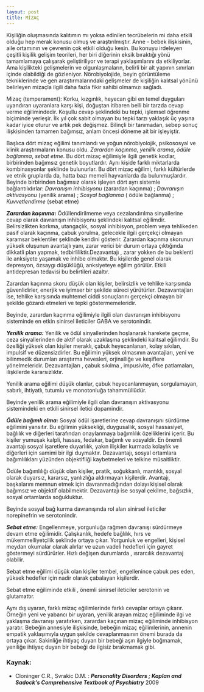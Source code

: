 ```yaml
---
layout: post
title: MİZAÇ
---
```


Kişiliğin  oluşmasında kalıtımın mı yoksa  edinilen tecrübelerin mi daha etkili olduğu  hep merak konusu olmuş ve araştırılmıştır. Anne - bebek  ilişkisinin, aile ortamının ve çevrenin  çok etkili olduğu kesin. Bu konuyu irdeleyen  çeşitli  kişilik  gelişim  teorileri, her biri diğerinin eksik bıraktığı yönü  tamamlamaya  çalışarak  geliştiriliyor ve terapi yaklaşımlarını  da etkiliyorlar. Ama  kişilikteki  gelişmelerin ve olgunlaşmaların, belirli bir alt yapının  sınırları  içinde  olabildiği de  gözleniyor. Nörobiyolojide, beyin görüntüleme tekniklerinde  ve gen araştırmalarındaki gelişmeler de  kişiliğin  kalıtsal  yönünü belirleyen  mizaçla  ilgili  daha fazla fikir sahibi olmamızı sağladı.

Mizaç (temperament): Korku, kızgınlık, heyecan gibi en temel duyguları uyandıran uyaranlara karşı kişi, doğuştan itibaren  belli bir tarzda cevap verme  eğilimindedir. Koşullu cevap  şeklindeki bu tepki, işlemsel  öğrenme  biçiminde  yerleşir. İlk  yıl  çok sabit olmayan bu tepki tarzı yaklaşık üç yaşına kadar iyice oturur ve artık  pek değişmez. Bilinçli bir tanımadan, sebep sonuç ilişkisinden  tamamen bağımsız, anlam öncesi döneme ait bir işleyiştir.

Başlıca dört mizaç eğilimi tanımlandı ve yoğun nörobiyolojik, psikososyal ve klinik araştırmaların konusu oldu. _Zarardan kaçınma_, _yenilik arama_, _ödüle bağlanma_, _sebat etme_. Bu dört mizaç eğilimiyle ilgili genetik kodlar, birbirinden bağımsız  genetik  boyutlardır. Aynı kişide  farklı  miktarlarda  kombinasyonlar şeklinde  bulunurlar. Bu dört mizaç eğilimi, farklı  kültürlerde ve etnik  gruplarda da, hatta bazı memeli hayvanlarda da  bulunmuşlardır. Beyinde  birbirinden bağımsız olarak işleyen  dört ayrı sistemle  bağlantılıdırlar: _Davranışın inhibisyonu_  (zarardan kaçınma) ; _Davranışın aktivasyonu_ (yenilik arama) ; _Sosyal  bağlanma_ ( ödüle bağlanma) ; _Kuvvetlendirme_ (sebat etme)

___Zarardan  kaçınma:___ Ödüllendirilmeme veya  cezalandırılma sinyallerine  cevap olarak  davranışın inhibisyonu  şeklindeki  kalıtsal eğilimdir. Belirsizlikten korkma, utangaçlık, sosyal inhibisyon, problem veya tehlikeden  pasif  olarak  kaçınma, çabuk yorulma, gelecekle ilgili  gerçekçi olmayan karamsar beklentiler  şeklinde kendini gösterir. Zarardan kaçınma skorunun yüksek oluşunun avantajlı yanı, zarar verici bir durum ortaya çıktığında  dikkatli  plan yapmak,  tedbirliliktir.Dezavantajı , zarar yokken de bu beklenti ile  anksiyete  yaşamak ve inhibe olmaktır. Bu  kişilerde genel olarak  depresyon, özsaygı  düşüklüğü, anksiyeteye eğilim  görülür. Etkili antidepresan tedavisi  bu belirtileri azaltır.

Zarardan kaçınma  skoru  düşük olan kişiler, belirsizlik ve tehlike karşısında güvenlidirler, enerjik ve iyimser bir şekilde süreci yürütürler. Dezavantajları ise, tehlike karşısında  muhtemel ciddi sonuçlarını gerçekçi olmayan bir şekilde gözardı etmeleri ve tepki göstermemeleridir.

Beyinde, zarardan kaçınma eğilimiyle ilgili olan  davranışın  inhibisyonu  sisteminde en etkin sinirsel ileticiler  GABA  ve serotonindir.

___Yenilik  arama:___ Yenilik ve  ödül sinyallerinden  hoşlanarak  harekete  geçme, ceza sinyallerinden de aktif olarak  uzaklaşma  şeklindeki kalıtsal eğilimdir. Bu  özelliği yüksek olan kişiler  meraklı, çabuk heyecanlanan, kolay sıkılan, impulsif ve  düzensizdirler. Bu eğilimin yüksek olmasının avantajları, yeni ve bilinmedik durumları araştırma hevesleri, orjinalliğe ve keşiflere  yönelmeleridir. Dezavantajları , çabuk sıkılma , impusivite, öfke patlamaları, ilişkilerde  kararsızlıktır.

Yenilik arama eğilimi düşük olanlar, çabuk heyecanlanmayan, sorgulamayan, sabırlı, ihtiyatlı, tutumlu ve  monotonluğa tahammüllüdür.

Beyinde yenilik arama eğilimiyle ilgili olan  davranışın aktivasyonu  sistemindeki en etkili sinirsel iletici  dopamindir.

___Ödüle  bağımlı olma:___ Sosyal ödül işaretlerine  cevap davranışını  sürdürme  eğilimini yansıtır. Bu eğilimin yüksekliği, duygusallık, sosyal hassasiyet, bağlılık ve diğerleri  tarafından onaylanmaya bağımlılık özelliklerini içerir. Bu kişiler  yumuşak kalpli, hassas, fedakar, bağımlı ve sosyaldir. En önemli avantajı sosyal işaretlere duyarlılık, yakın ilişkiler kurmada kolaylık ve  diğerleri için samimi bir ilgi duymaktır. Dezavantajı, sosyal ortamlara bağımlılıkları yüzünden objektifliği  kaybetmeleri ve telkine müsaitliktir.

Ödüle bağımlılığı düşük olan kişiler, pratik, soğukkanlı, mantıklı, sosyal olarak duyarsız, kararsız,  yanlızlığa aldırmayan kişilerdir. Avantajı, başkalarını memnun etmek için davranmadığından dolayı kişisel olarak bağımsız ve objektif olabilmektir. Dezavantajı ise  sosyal çekilme, bağsızlık, sosyal ortamlarda soğukluktur.

Beyinde sosyal bağ kurma davranışında  rol alan sinirsel ileticiler  norepinefrin ve serotonindir.

___Sebat etme:___ Engellenmeye, yorgunluğa rağmen  davranışı sürdürmeye devam etme eğilimidir. Çalışkanlık, hedefe bağlılık, hırs ve mükemmelliyetçilik şeklinde  ortaya çıkar. Yorgunluk ve  engelleri, kişisel meydan okumalar olarak alırlar ve  uzun vadeli hedefleri  için  gayret göstermeyi sürdürürler. Hızlı değişen durumlarda , ısrarcılık dezavantaj olabilir.

Sebat etme eğilimi düşük olan kişiler  tembel, engellenince çabuk pes eden, yüksek hedefler için nadir olarak çabalayan kişilerdir.

Sebat etme eğiliminde  etkili , önemli sinirsel ileticiler  serotonin ve glutamattır.

Aynı dış uyaran, farklı mizaç eğilimlerinde   farklı cevaplar ortaya çıkarır.  Örneğin yeni ve yabancı bir uyaran, yenilik arayan mizaç eğiliminde  ilgi ve yaklaşma davranışı yaratırken, zarardan kaçınan  mizaç eğiliminde  inhibisyon yaratır. Bebeğin annesiyle ilişkisinde, bebeğin mizaç eğilimlerinin, annenin empatik yaklaşımıyla  uygun şekilde cevaplanmasının önemi burada da ortaya çıkar. Sakinliğe ihtiyaç duyan bir bebeği aşırı ilgiyle boğmamak,  yeniliğe  ihtiyaç duyan bir bebeği de  ilgisiz bırakmamak gibi.

### Kaynak:

* Cloninger C.R., Svrakic D.M. :  ___Personality  Disorders  ; Kaplan and Sadock's  Comprehensive Textbook of Psychiatry___   2009
